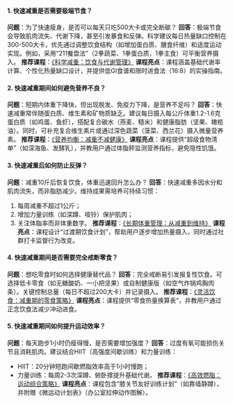 #### 1. **快速减重是否需要极端节食？**

**问题**：为了快速瘦身，是否可以每天只吃500大卡或完全断碳？
**回答**：极端节食会导致肌肉流失、代谢下降，甚至引发暴食和反弹。科学建议每日热量缺口控制在300-500大卡，优先通过调整饮食结构（如增加蛋白质、膳食纤维）和适度运动实现。例如，采用“211餐盘法”（2拳蔬菜、1拳蛋白质、1拳主食）可平衡营养摄入。
**推荐课程**：[《科学减重：饮食与代谢管理》](https://github.com/lpz72/ai-agent)
**课程亮点**：课程涵盖基础代谢率计算、个性化热量缺口设计，并提供低GI食谱和限时进食法（16:8）的实操指南。

#### 2. **快速减重期间如何避免营养不良？**

**问题**：短期内体重下降快，但出现脱发、免疫力下降，是营养不足吗？
**回答**：快速减重常伴随蛋白质、维生素和矿物质缺乏。建议每日摄入每公斤体重1.2-1.6克蛋白质（如鸡蛋、鱼虾），搭配复合碳水（燕麦、糙米）和健康脂肪（坚果、橄榄油）。同时，可补充复合维生素片或通过深色蔬菜（菠菜、西兰花）摄入微量营养素。
**推荐课程**：[《营养均衡：减重不减健康》](https://github.com/lpz72/ai-agent)
**课程亮点**：课程提供“超级食物清单”（如深海鱼、发酵乳），并教用户通过体脂秤监测营养指标，避免隐性饥饿。

#### 3. **快速减重后如何防止反弹？**

**问题**：减重10斤后恢复饮食，体重迅速回升怎么办？
**回答**：快速减重多因水分和肌肉流失，而非脂肪减少。维持成果需培养可持续习惯：

1. 每周减重不超过1公斤；
2. 增加力量训练（如深蹲、哑铃）保护肌肉；
3. 关注体脂率而非体重数字。
   **推荐课程**：[《长期体重管理：从减重到维持》](https://github.com/lpz72/ai-agent)
   **课程亮点**：课程设计“过渡期饮食计划”，帮助用户逐步增加热量摄入，同时通过社群打卡监督行为改变。

#### 4. **快速减重期间是否需要完全戒断零食？**

**问题**：想吃零食时如何选择健康替代品？
**回答**：完全戒断易引发报复性饮食。可选择低卡零食（如无糖酸奶、一小把坚果）或自制健康版（如空气炸锅鸡胸肉条）。关键控制总量（每日不超过200大卡）并记录摄入。
**推荐课程**：[《灵活饮食：减重期的零食策略》](https://github.com/lpz72/ai-agent)
**课程亮点**：课程提供“零食热量换算表”，并教用户通过正念饮食法减少冲动进食。

#### 5. **快速减重期间如何提升运动效率？**

**问题**：每天跑步1小时仍瘦得慢，是否需要增加强度？
**回答**：过度有氧可能损伤关节且消耗肌肉。建议结合HIIT（高强度间歇训练）和力量训练：

- HIIT：20分钟短跑间歇燃脂效率高于1小时慢跑；
- 力量训练：每周2-3次深蹲、俯卧撑提升基础代谢。
  **推荐课程**：[《高效燃脂：运动组合策略》](https://github.com/lpz72/ai-agent)
  **课程亮点**：课程包含“膝关节友好训练计划”（如靠墙静蹲），并附赠《微运动计划表》（办公室拉伸动作图解）。